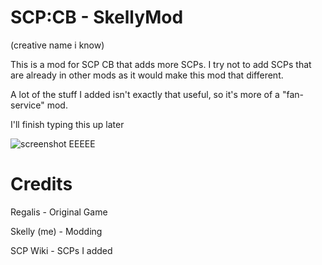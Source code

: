 # SCP:CB - SkellyMod
(creative name i know)

This is a mod for SCP CB that adds more SCPs. I try not to add SCPs that are already in other mods as it would make this mod that different.

A lot of the stuff I added isn't exactly that useful, so it's more of a "fan-service" mod.

I'll finish typing this up later

![screenshot EEEEE](https://media.discordapp.net/attachments/1080299690328858655/1224822826221965312/Screenshot_2024-04-02_174726.png?ex=661ee425&is=660c6f25&hm=f248acb1600ed465c5c8fac1b1321b79c8fb67b519bd177fdc7cddf00a4b45c5&=&format=webp&quality=lossless&width=1193&height=671)

# Credits

Regalis - Original Game

Skelly (me) - Modding

SCP Wiki - SCPs I added
